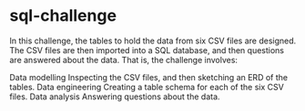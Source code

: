 # sql-challenge
In this challenge, the tables to hold the data from six CSV files are designed. The CSV files are then imported into a SQL database, and then questions are answered about the data.
That is, the challenge involves:

Data modelling
Inspecting the CSV files, and then sketching an ERD of the tables.
Data engineering
Creating a table schema for each of the six CSV files.
Data analysis
Answering questions about the data.

